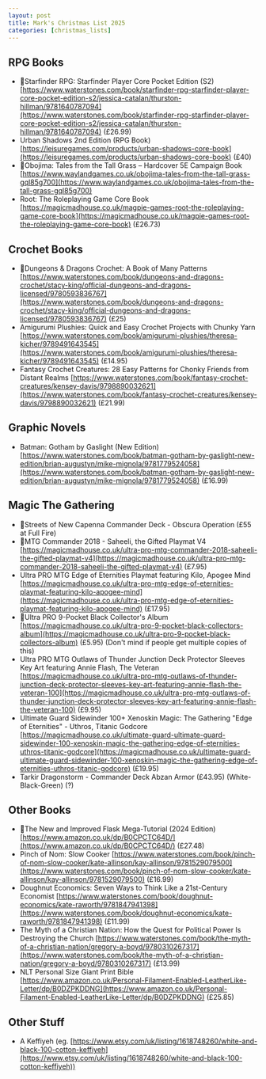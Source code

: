```yaml
---
layout: post
title: Mark's Christmas List 2025
categories: [christmas_lists]
---
```


## RPG Books

* 🌟Starfinder RPG: Starfinder Player Core Pocket Edition (S2) [https://www.waterstones.com/book/starfinder-rpg-starfinder-player-core-pocket-edition-s2/jessica-catalan/thurston-hillman/9781640787094](https://www.waterstones.com/book/starfinder-rpg-starfinder-player-core-pocket-edition-s2/jessica-catalan/thurston-hillman/9781640787094) (£26.99)
* Urban Shadows 2nd Edition (RPG Book) [https://leisuregames.com/products/urban-shadows-core-book](https://leisuregames.com/products/urban-shadows-core-book) (£40)
* 🌟Obojima: Tales from the Tall Grass – Hardcover 5E Campaign Book [https://www.waylandgames.co.uk/obojima-tales-from-the-tall-grass-gql85g700](https://www.waylandgames.co.uk/obojima-tales-from-the-tall-grass-gql85g700)
* Root: The Roleplaying Game Core Book [https://magicmadhouse.co.uk/magpie-games-root-the-roleplaying-game-core-book](https://magicmadhouse.co.uk/magpie-games-root-the-roleplaying-game-core-book) (£26.73)

## Crochet Books

* 🌟Dungeons & Dragons Crochet: A Book of Many Patterns [https://www.waterstones.com/book/dungeons-and-dragons-crochet/stacy-king/official-dungeons-and-dragons-licensed/9780593836767](https://www.waterstones.com/book/dungeons-and-dragons-crochet/stacy-king/official-dungeons-and-dragons-licensed/9780593836767) (£25)
* Amigurumi Plushies: Quick and Easy Crochet Projects with Chunky Yarn [https://www.waterstones.com/book/amigurumi-plushies/theresa-kicher/9789491643545](https://www.waterstones.com/book/amigurumi-plushies/theresa-kicher/9789491643545) (£14.95)
* Fantasy Crochet Creatures: 28 Easy Patterns for Chonky Friends from Distant Realms [https://www.waterstones.com/book/fantasy-crochet-creatures/kensey-davis/9798890032621](https://www.waterstones.com/book/fantasy-crochet-creatures/kensey-davis/9798890032621) (£21.99)

## Graphic Novels

* Batman: Gotham by Gaslight (New Edition) [https://www.waterstones.com/book/batman-gotham-by-gaslight-new-edition/brian-augustyn/mike-mignola/9781779524058](https://www.waterstones.com/book/batman-gotham-by-gaslight-new-edition/brian-augustyn/mike-mignola/9781779524058) (£16.99)

## Magic The Gathering

* 🌟Streets of New Capenna Commander Deck - Obscura Operation (£55 at Full Fire)
* 🌟MTG Commander 2018 - Saheeli, the Gifted Playmat V4 [https://magicmadhouse.co.uk/ultra-pro-mtg-commander-2018-saheeli-the-gifted-playmat-v4](https://magicmadhouse.co.uk/ultra-pro-mtg-commander-2018-saheeli-the-gifted-playmat-v4) (£7.95)
* Ultra PRO MTG Edge of Eternities Playmat featuring Kilo, Apogee Mind [https://magicmadhouse.co.uk/ultra-pro-mtg-edge-of-eternities-playmat-featuring-kilo-apogee-mind](https://magicmadhouse.co.uk/ultra-pro-mtg-edge-of-eternities-playmat-featuring-kilo-apogee-mind) (£17.95)
* 🌟Ultra PRO 9-Pocket Black Collector's Album [https://magicmadhouse.co.uk/ultra-pro-9-pocket-black-collectors-album](https://magicmadhouse.co.uk/ultra-pro-9-pocket-black-collectors-album) (£5.95) (Don't mind if people get multiple copies of this)
* Ultra PRO MTG Outlaws of Thunder Junction Deck Protector Sleeves Key Art featuring Annie Flash, The Veteran [https://magicmadhouse.co.uk/ultra-pro-mtg-outlaws-of-thunder-junction-deck-protector-sleeves-key-art-featuring-annie-flash-the-veteran-100](https://magicmadhouse.co.uk/ultra-pro-mtg-outlaws-of-thunder-junction-deck-protector-sleeves-key-art-featuring-annie-flash-the-veteran-100) (£9.95)
* Ultimate Guard Sidewinder 100+ Xenoskin Magic: The Gathering "Edge of Eternities" - Uthros, Titanic Godcore [https://magicmadhouse.co.uk/ultimate-guard-ultimate-guard-sidewinder-100-xenoskin-magic-the-gathering-edge-of-eternities-uthros-titanic-godcore](https://magicmadhouse.co.uk/ultimate-guard-ultimate-guard-sidewinder-100-xenoskin-magic-the-gathering-edge-of-eternities-uthros-titanic-godcore) (£19.95)
* Tarkir Dragonstorm - Commander Deck Abzan Armor (£43.95) (White-Black-Green) (?)

## Other Books

* 🌟The New and Improved Flask Mega-Tutorial (2024 Edition) [https://www.amazon.co.uk/dp/B0CPCTC64D/](https://www.amazon.co.uk/dp/B0CPCTC64D/) (£27.48)
* Pinch of Nom: Slow Cooker [https://www.waterstones.com/book/pinch-of-nom-slow-cooker/kate-allinson/kay-allinson/9781529079500](https://www.waterstones.com/book/pinch-of-nom-slow-cooker/kate-allinson/kay-allinson/9781529079500) (£16.99)
* Doughnut Economics: Seven Ways to Think Like a 21st-Century Economist [https://www.waterstones.com/book/doughnut-economics/kate-raworth/9781847941398](https://www.waterstones.com/book/doughnut-economics/kate-raworth/9781847941398) (£11.99)
* The Myth of a Christian Nation: How the Quest for Political Power Is Destroying the Church [https://www.waterstones.com/book/the-myth-of-a-christian-nation/gregory-a-boyd/9780310267317](https://www.waterstones.com/book/the-myth-of-a-christian-nation/gregory-a-boyd/9780310267317) (£13.99)
* NLT Personal Size Giant Print Bible [https://www.amazon.co.uk/Personal-Filament-Enabled-LeatherLike-Letter/dp/B0DZPKDDNG](https://www.amazon.co.uk/Personal-Filament-Enabled-LeatherLike-Letter/dp/B0DZPKDDNG) (£25.85)

## Other Stuff

* A Keffiyeh (eg. [https://www.etsy.com/uk/listing/1618748260/white-and-black-100-cotton-keffiyeh](https://www.etsy.com/uk/listing/1618748260/white-and-black-100-cotton-keffiyeh))

